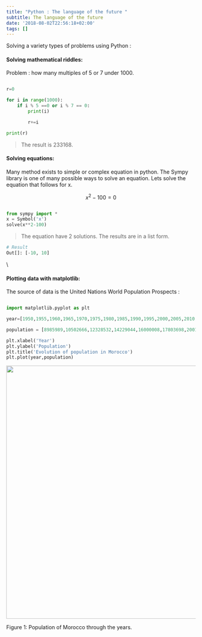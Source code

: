 ```yaml
---
title: "Python : The language of the future "
subtitle: The language of the future
date: '2018-08-02T22:56:18+02:00'
tags: []
---
```


<!--more-->

Solving a variety types of problems using Python :

#### Solving mathematical riddles:
Problem : how many multiples of 5 or 7 under 1000.

```python

r=0

for i in range(1000):
    if i % 5 ==0 or i % 7 == 0:
        print(i)

        r+=i

print(r)

```
> The result is 233168.

#### Solving equations:

Many method exists to simple or complex equation in python. The Sympy library is one of many possible ways to solve an equation. Lets solve the equation that follows for x.

$$
x^2-100=0
$$

```python

from sympy import *
x = Symbol('x')
solve(x**2-100)
```
> The equation have 2 solutions. The results are in a list form.

```python
# Result
Out[]: [-10, 10]

```
\
#### Plotting data with matplotlib:

The source of data is the United Nations World Population Prospects :

```python

import matplotlib.pyplot as plt

year=[1950,1955,1960,1965,1970,1975,1980,1985,1990,1995,2000,2005,2010,2015,2016,2017,2018]

population = [8985989,10502666,12328532,14229044,16000008,17803698,20019847,22537376,24879136,27075232,28849621,30521070,32409639,34803322,35276786,35739580,36191805]

plt.xlabel('Year')
plt.ylabel('Population')
plt.title('Evolution of population in Morocco')
plt.plot(year,population)

```


<div class="figure"><span id="fig:pie"></span>
<img src="f.png" alt="" width="672" />
<p class="caption">
Figure 1: Population of Morocco through the years.
</p>
</div>
